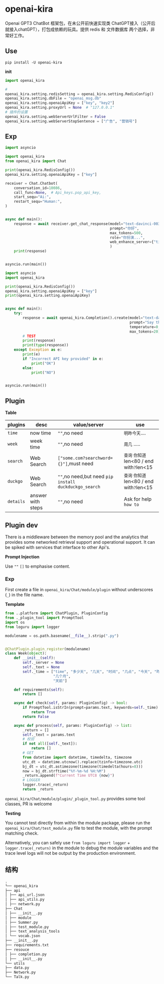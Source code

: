 # openai-kira

Openai GPT3 ChatBot 框架包，在未公开前快速实现类 ChatGPT接入（公开后就接入chatGPT），打包成依赖的玩具。提供 redis 和 文件数据库
两个选择，非常好工作。

## Use

`pip install -U openai-kira`

**init**

```python
import openai_kira

# 
openai_kira.setting.redisSetting = openai_kira.setting.RedisConfig()
openai_kira.setting.dbFile = "openai_msg.db"
openai_kira.setting.openaiApiKey = ["key", "key2"]
openai_kira.setting.proxyUrl = None  # "127.0.0.1"
# 插件的设置
openai_kira.setting.webServerUrlFilter = False
openai_kira.setting.webServerStopSentence = ["广告", "营销号"]
```

## Exp

```python
import asyncio

import openai_kira
from openai_kira import Chat

print(openai_kira.RedisConfig())
openai_kira.setting.openaiApiKey = ["key"]

receiver = Chat.Chatbot(
    conversation_id=10086,
    call_func=None,  # Api_keys.pop_api_key,
    start_sequ="Ai:",
    restart_sequ="Human:",
)


async def main():
    response = await receiver.get_chat_response(model="text-davinci-003",
                                                prompt="你好",
                                                max_tokens=500,
                                                role="你扮演...",
                                                web_enhance_server={"time": ""}
                                                )
    print(response)


asyncio.run(main())
```

```python
import asyncio
import openai_kira

print(openai_kira.RedisConfig())
openai_kira.setting.openaiApiKey = ["key"]
print(openai_kira.setting.openaiApiKey)


async def main():
    try:
        response = await openai_kira.Completion().create(model="text-davinci-003",
                                                         prompt="Say this is a test",
                                                         temperature=0,
                                                         max_tokens=20)
        # TEST
        print(response)
        print(type(response))
    except Exception as e:
        print(e)
        if "Incorrect API key provided" in e:
            print("OK")
        else:
            print("NO")


asyncio.run(main())
```

## Plugin

**Table**

| plugins   | desc              | value/server                                          | use                                   |
|-----------|-------------------|-------------------------------------------------------|---------------------------------------|
| `time`    | now time          | `""`,no need                                          | `明昨今天`....                            |
| `week`    | week time         | `""`,no need                                          | `周几` .....                            |
| `search`  | Web Search        | `["some.com?searchword={}"]`,must need                | `查询` `你知道` len<80 / end with`?`len<15 |
| `duckgo`  | Web Search        | `""`,no need,but need `pip install duckduckgo_search` | `查询` `你知道` len<80 / end with`?`len<15 |
| `details` | answer with steps | `""`,no need                                          | Ask for help `how to`                 |

## Plugin dev

There is a middleware between the memory pool and the analytics that provides some networked retrieval support and
operational support. It can be spiked with services that interface to other Api's.

**Prompt Injection**

Use `""` `[]` to emphasise content.

### Exp

First create a file in `openai_kira/Chat/module/plugin` without underscores (`_`) in the file name.

**Template**

```python
from ..platform import ChatPlugin, PluginConfig
from ._plugin_tool import PromptTool
import os
from loguru import logger

modulename = os.path.basename(__file__).strip(".py")


@ChatPlugin.plugin_register(modulename)
class Week(object):
    def __init__(self):
        self._server = None
        self._text = None
        self._time = ["time", "多少天", "几天", "时间", "几点", "今天", "昨天", "明天", "几月", "几月", "几号",
                      "几个月",
                      "天前"]

    def requirements(self):
        return []

    async def check(self, params: PluginConfig) -> bool:
        if PromptTool.isStrIn(prompt=params.text, keywords=self._time):
            return True
        return False

    async def process(self, params: PluginConfig) -> list:
        _return = []
        self._text = params.text
        # 校验
        if not all([self._text]):
            return []
        # GET
        from datetime import datetime, timedelta, timezone
        utc_dt = datetime.utcnow().replace(tzinfo=timezone.utc)
        bj_dt = utc_dt.astimezone(timezone(timedelta(hours=8)))
        now = bj_dt.strftime("%Y-%m-%d %H:%M")
        _return.append(f"Current Time UTC8 {now}")
        # LOGGER
        logger.trace(_return)
        return _return
```

`openai_kira/Chat/module/plugin/_plugin_tool.py` provides some tool classes, PR is welcome

**Testing**

You cannot test directly from within the module package, please run the `openai_kira/Chat/test_module.py` file to test
the module, with the prompt matching check.

Alternatively, you can safely use `from loguru import logger` + `logger.trace(_return)` in the module to debug the
module variables and the trace level logs will not be output by the production environment.

## 结构

```markdown
.
└── openai_kira
├── api
│ ├── api_url.json
│ ├── api_utils.py
│ ├── network.py
├── Chat
│ ├── __init__.py
│ ├── module
│ ├── Summer.py
│ ├── test_module.py
│ ├── text_analysis_tools
│ └── vocab.json
├── __init__.py
├── requirements.txt
├── resouce
│ ├── completion.py
│ ├── __init__.py
└── utils
├── data.py
├── Network.py
└── Talk.py
```

